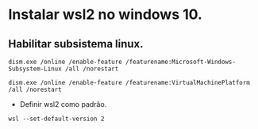 # Instalar wsl2 no windows 10.

## Habilitar subsistema linux.
```
dism.exe /online /enable-feature /featurename:Microsoft-Windows-Subsystem-Linux /all /norestart
```


```
dism.exe /online /enable-feature /featurename:VirtualMachinePlatform /all /norestart

```
- Definir wsl2 como padrão.
```
wsl --set-default-version 2
```